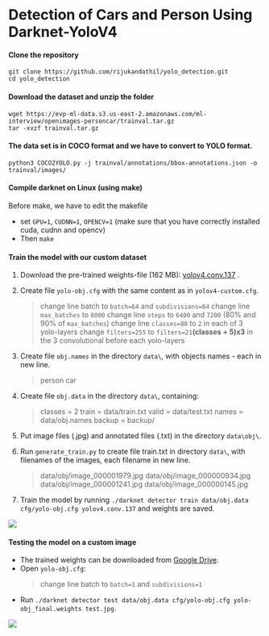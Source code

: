 # Detection of Cars and Person Using Darknet-YoloV4

#### Clone the repository
```
git clone https://github.com/rijukandathil/yolo_detection.git
cd yolo_detection
```
#### Download the dataset and unzip the folder

```
wget https://evp-ml-data.s3.us-east-2.amazonaws.com/ml-interview/openimages-personcar/trainval.tar.gz
tar -xvzf trainval.tar.gz

```
#### The data set is in COCO format and we have to convert to YOLO format.
```
python3 COCO2YOLO.py -j trainval/annotations/bbox-annotations.json -o trainval/images/
```
#### Compile darknet on Linux (using make)
 Before make, we have to edit the makefile
*  set `GPU=1`, `CUDNN=1`, `OPENCV=1` (make sure that you have correctly installed cuda, cudnn and opencv)
* Then `make` 

#### Train the model with our custom dataset
1. Download the pre-trained weights-file (162 MB): [yolov4.conv.137](https://github.com/AlexeyAB/darknet/releases/download/darknet_yolo_v3_optimal/yolov4.conv.137) .
2. Create file `yolo-obj.cfg` with the same content as in `yolov4-custom.cfg`.
   > change line batch to `batch=64` and `subdivisions=64`
   > change line `max_batches` to `8000`
   > change line `steps` to `6400` and `7200` (80% and 90% of `max_batches`)
   > change line `classes=80` to `2` in each of 3 yolo-layers
   > change `filters=255` to `filters=21`**(classes + 5)x3** in the 3 convolutional before each yolo-layers

3. Create file `obj.names` in the directory `data\`, with objects names - each in new line.
   >   person
   >   car

4. Create file `obj.data` in the directory `data\`, containing:
   > classes = 2
   > train  = data/train.txt
   > valid  = data/test.txt
   > names = data/obj.names
   > backup = backup/

5. Put image files (.jpg) and annotated files (.txt) in the directory `data\obj\`.
6. Run `generate_train.py` to create file train.txt in directory `data\`, with filenames of the images, each filename in new line.

   > data/obj/image_000001979.jpg
   > data/obj/image_000000934.jpg
   > data/obj/image_000001241.jpg
   > data/obj/image_000000145.jpg

7. Train the model by running `./darknet detector train data/obj.data cfg/yolo-obj.cfg yolov4.conv.137` and weights are saved.


![](https://i.imgur.com/7Drj1BJ.png)

#### Testing the model on a custom image
* The trained weights can be downloaded from [Google Drive](https://drive.google.com/file/d/10P616BtblhM_jLz0h-gc0LSrbcYyObF0/view?usp=sharing).
* Open `yolo-obj.cfg`:
  > change line batch to `batch=1` and `subdivisions=1`
* Run `./darknet detector test data/obj.data cfg/yolo-obj.cfg yolo-obj_final.weights test.jpg`.

![](https://i.imgur.com/sdXoqP8.jpg)

